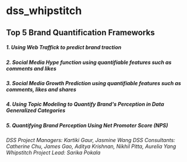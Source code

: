 # dss_whipstitch
## Top 5 Brand Quantification Frameworks
##### 1. Using Web Traffick to predict brand traction
##### 2. Social Media Hype function using quantifiable features such as comments and likes
##### 3. Social Media Growth Prediction using quantifiable features such as comments, likes and shares
##### 4. Using Topic Modeling to Quantify Brand's Perception in Data Generalized Categories
##### 5. Quantifying Brand Perception Using Net Promoter Score (NPS)


*DSS Project Managers: Kartiki Gaur, Jasmine Wang*
*DSS Consultants: Catherine Chu, James Gao, Aditya Krishnan, Nikhil Pitta, Aurelia Yang*
*Whipstitch Project Lead: Sarika Pokala*
